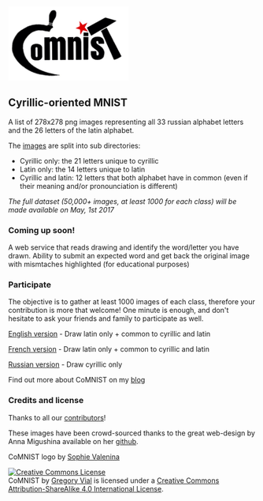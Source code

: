 <img src="logo.png" height="150">

## Cyrillic-oriented MNIST

A list of 278x278 png images representing all 33 russian alphabet letters and the 26 letters of the latin alphabet.

The [images](images/) are split into sub directories:
* Cyrillic only: the 21 letters unique to cyrillic
* Latin only: the 14 letters unique to latin
* Cyrillic and latin: 12 letters that both alphabet have in common (even if their meaning and/or pronounciation is different)

*The full dataset (50,000+ images, at least 1000 for each class) will be made available on May, 1st 2017*

### Coming up soon!
A web service that reads drawing and identify the word/letter you have drawn.
Ability to submit an expected word and get back the original image with mismtaches highlighted (for educational purposes)

### Participate
The objective is to gather at least 1000 images of each class, therefore your contribution is more that welcome! One minute is enough, and don't hesitate to ask your friends and family to participate as well.

[English version](http://comnist.gregvi.al) - Draw latin only + common to cyrillic and latin

[French version](http://comnist.gregvi.al/?fr) - Draw latin only + common to cyrillic and latin

[Russian version](http://comnist.gregvi.al/?ru) - Draw cyrillic only

Find out more about CoMNIST on my [blog](http://ds.gregvi.al/2017/02/28/CoMNIST/)

### Credits and license

Thanks to all our [contributors](contributors.md)!

These images have been crowd-sourced thanks to the great web-design by Anna Migushina available on her [github](https://github.com/migusta/coMNIST).

CoMNIST logo by [Sophie Valenina](http://www.facebook.com/pg/catandtonicdesigns)

<a rel="license" href="http://creativecommons.org/licenses/by-sa/4.0/"><img alt="Creative Commons License" style="border-width:0" src="https://i.creativecommons.org/l/by-sa/4.0/88x31.png" /></a><br /><span xmlns:dct="http://purl.org/dc/terms/" property="dct:title">CoMNIST</span> by <a xmlns:cc="http://creativecommons.org/ns#" href="https://github.com/GregVial/CoMNIST" property="cc:attributionName" rel="cc:attributionURL">Gregory Vial</a> is licensed under a <a rel="license" href="http://creativecommons.org/licenses/by-sa/4.0/">Creative Commons Attribution-ShareAlike 4.0 International License</a>.
